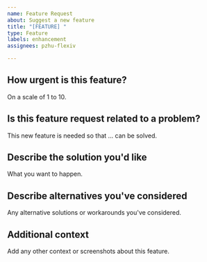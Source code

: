 ```yaml
---
name: Feature Request
about: Suggest a new feature
title: "[FEATURE] "
type: Feature
labels: enhancement
assignees: pzhu-flexiv

---
```


## How urgent is this feature?

On a scale of 1 to 10.

## Is this feature request related to a problem?

This new feature is needed so that ... can be solved.

## Describe the solution you'd like

What you want to happen.

## Describe alternatives you've considered

Any alternative solutions or workarounds you've considered.

## Additional context

Add any other context or screenshots about this feature.
